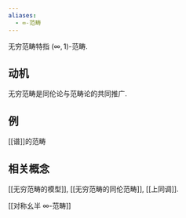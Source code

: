 ```yaml
---
aliases:
  - ∞-范畴
---
```



无穷范畴特指 $(\infty ,1)$-范畴.
## 动机

无穷范畴是同伦论与范畴论的共同推广.

## 例

[[谱]]的范畴

## 相关概念

[[无穷范畴的模型]], [[无穷范畴的同伦范畴]], [[上同调]].

[[对称幺半 ∞-范畴]]
